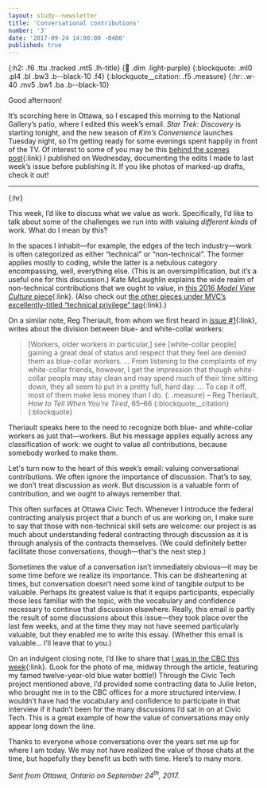 ```yaml
---
layout: study--newsletter
title: 'Conversational contributions'
number: '3'
date: '2017-09-24 14:00:00 -0400'
published: true
---
```


{:h2: .f6 .ttu .tracked .mt5 .lh-title}
{:link: .dim .light-purple}
{:blockquote: .ml0 .pl4 .bl .bw3 .b--black-10 .f4}
{:blockquote__citation: .f5 .measure}
{:hr: .w-40 .mv5 .bw1 .ba .b--black-10}

Good afternoon!

It’s scorching here in Ottawa, so I escaped this morning to the National Gallery’s patio, where I edited this week’s email. *Star Trek: Discovery* is starting tonight, and the new season of *Kim’s Convenience* launches Tuesday night, so I’m getting ready for some evenings spent happily in front of the TV. Of interest to some of you may be this [behind the scenes post](https://lucascherkewski.com/study/h-m-2-marked-up-draft/){:link} I published on Wednesday, documenting the edits I made to last week’s issue before publishing it. If you like photos of marked-up drafts, check it out!

---
{:hr}

This week, I’d like to discuss what we value as work. Specifically, I’d like to talk about some of the challenges we run into with valuing *different kinds* of work. What do I mean by this?

In the spaces I inhabit—for example, the edges of the tech industry—work is often categorized as either “technical” or “non-technical”. The former applies mostly to coding, while the latter is a nebulous category encompassing, well, everything else. (This is an oversimplification, but it’s a useful one for this discussion.) Kate McLaughlin explains the wide realm of non-technical contributions that we ought to value, in [this 2016 *Model View Culture* piece](https://modelviewculture.com/pieces/acknowledging-non-coding-contributions){:link}. (Also check out [the other pieces under MVC’s excellently-titled “technical privilege” tag](https://modelviewculture.com/pieces/tag/technical-privilege){:link}.)

On a similar note, Reg Theriault, from whom we first heard in [issue #1](https://lucascherkewski.com/hit-and-miss/1-earthworming/){:link}, writes about the division between blue- and white-collar workers:

> [Workers, older workers in particular,] see [white-collar people] gaining a great deal of status and respect that they feel are denied them as blue-collar workers. … From listening to the complaints of my white-collar friends, however, I get the impression that though white-collar people may stay clean and may spend much of their time sitting down, they all seem to put in a pretty full, hard day. … To cap it off, most of them make less money than I do.
> {: .measure}
> – Reg Theriault, *How to Tell When You’re Tired*, 65–66
> {:blockquote__citation}
{:blockquote}

Theriault speaks here to the need to recognize both blue- and white-collar workers as just that—workers. But his message applies equally across any classification of work: we ought to value all contributions, because somebody worked to make them.

Let's turn now to the heart of this week’s email: valuing conversational contributions. We often ignore the importance of discussion. That’s to say, we don’t treat discussion as *work*. But discussion is a valuable form of contribution, and we ought to always remember that.

This often surfaces at Ottawa Civic Tech. Whenever I introduce the federal contracting analysis project that a bunch of us are working on, I make sure to say that those with non-technical skill sets are welcome: our project is as much about understanding federal contracting through discussion as it is through analysis of the contracts themselves. (We could definitely better facilitate those conversations, though—that's the next step.)

Sometimes the value of a conversation isn’t immediately obvious—it may be some time before we realize its importance. This can be disheartening at times, but conversation doesn’t need some kind of tangible output to be valuable. Perhaps its greatest value is that it equips participants, especially those less familiar with the topic, with the vocabulary and confidence necessary to continue that discussion elsewhere. Really, this email is partly the result of some discussions about this issue—they took place over the last few weeks, and at the time they may not have seemed particularly valuable, but they enabled me to write this essay. (Whether this email is valuable… I’ll leave that to you.)

On an indulgent closing note, I’d like to share that [I was in the CBC this week](http://cbc.ca/news/canada/ottawa/phoenix-government-psac-payroll-1.4300801){:link}. (Look for the photo of me, midway through the article, featuring my famed twelve-year-old blue water bottle!) Through the Civic Tech project mentioned above, I’d provided some contracting data to Julie Ireton, who brought me in to the CBC offices for a more structured interview. I wouldn’t have had the vocabulary and confidence to participate in that interview if it hadn’t been for the many discussions I’d sat in on at Civic Tech. This is a great example of how the value of conversations may only appear long down the line.

Thanks to everyone whose conversations over the years set me up for where I am today. We may not have realized the value of those chats at the time, but hopefully they benefit us both with time. Here’s to many more.

*Sent from Ottawa, Ontario on September 24<sup>th</sup>, 2017.*
